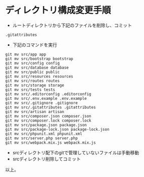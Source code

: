 # ディレクトリ構成変更手順

* ルートディレクトリから下記のファイルを削除し、コミット
```
.gitattributes
```
* 下記のコマンドを実行
```
git mv src/app app
git mv src/bootstrap bootstrap
git mv src/config config
git mv src/database database
git mv src/public public
git mv src/resources resources
git mv src/routes routes
git mv src/storage storage
git mv src/tests tests
git mv src/.editorconfig .editorconfig
git mv src/.env.example .env.example
git mv src/.gitignore .gitignore
git mv src/.gitattributes .gitattributes
git mv src/artisan artisan
git mv src/composer.json composer.json
git mv src/composer.lock composer.lock
git mv src/package.json package.json
git mv src/package-lock.json package-lock.json
git mv src/phpunit.xml phpunit.xml
git mv src/server.php server.php
git mv src/webpack.mix.js webpack.mix.js
```
* srcディレクトリ配下のgitで管理していないファイルは手動移動
* srcディレクトリ削除してコミット

以上。